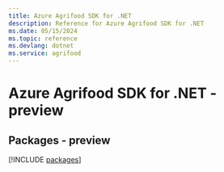 ```yaml
---
title: Azure Agrifood SDK for .NET
description: Reference for Azure Agrifood SDK for .NET
ms.date: 05/15/2024
ms.topic: reference
ms.devlang: dotnet
ms.service: agrifood
---
```

# Azure Agrifood SDK for .NET - preview
## Packages - preview
[!INCLUDE [packages](agrifood-index.md)]